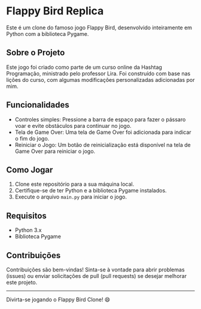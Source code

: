 # Flappy Bird Replica
Este é um clone do famoso jogo Flappy Bird, desenvolvido inteiramente em Python com a biblioteca Pygame.

## Sobre o Projeto
Este jogo foi criado como parte de um curso online da Hashtag Programação, ministrado pelo professor Lira. Foi construído com base nas lições do curso, com algumas modificações personalizadas adicionadas por mim.

## Funcionalidades
- Controles simples: Pressione a barra de espaço para fazer o pássaro voar e evite obstáculos para continuar no jogo.
- Tela de Game Over: Uma tela de Game Over foi adicionada para indicar o fim do jogo.
- Reiniciar o Jogo: Um botão de reinicialização está disponível na tela de Game Over para reiniciar o jogo.

## Como Jogar
1. Clone este repositório para a sua máquina local.
2. Certifique-se de ter Python e a biblioteca Pygame instalados.
3. Execute o arquivo `main.py` para iniciar o jogo.

## Requisitos
- Python 3.x
- Biblioteca Pygame

## Contribuições
Contribuições são bem-vindas! Sinta-se à vontade para abrir problemas (issues) ou enviar solicitações de pull (pull requests) se desejar melhorar este projeto.

---

Divirta-se jogando o Flappy Bird Clone! 😄
